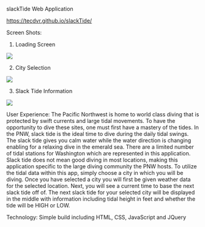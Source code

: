 slackTide Web Application 

https://tecdvr.github.io/slackTide/

Screen Shots:

1) Loading Screen 
<img src="https://lh3.googleusercontent.com/FOX3nTCbVOtRf9y57C1zFVhcpwrGpG3F4Yb-cwqsupBJ8LhpDAX-gxRFf7CADqfP-eMLWhUj6KY85SyB_mxf6ZxDu3oqAJ7UMhhJALZTDPWHJOP_7MVDVW7QJZA3_ZXvU1GrW_QQmI0SoBv_W911sCSvwd6w_j9Jf7T5gIYV-pn1w0iURLSQ9Ohs5ANZE3t2C07Wk_kBB9IiYDiDKBWUDjbargrMiJ1zsTg13LE34uF1XT8Ta6584JPOUqKngJw79tOWYccrZLIha9RH90aOdvi_kP7wuDkH9uXTs7xoGEHdfsYzuLACjtFjMpNsbvaKcUaqqsetFdf4y6KzS1BG6xXoLXN3n2KirRI8RHM5yfjIKPvBQkdASV7HZxL5G_xsmZJ_i9ZFuTiwmmi2xhWmny5RaRKKP62FZtas3YJ9oj3I6byasiCwbfm-5Jx9mgydGdxiyLPgdOHRXn6JqlnsqK-jWHveZ_dsSWnMPoe7NqywN9CR87Uom47Wbe_DRXZehWEQnB84Eq92xkWvD44RT_wuQkFBezdS8iHdKqxvwLc99yrbfk0utW0jpoUOAf_LjMqAs9ljgFpd7II8FPYoExz37S_prkC99q7ewhQvGGfn5z5sOcv2rh34W9lgn-xLeg2tHjrCmu7IoJHakqRw9kUMaI79KyNXsAWvQBIFXEiS_iZlPVi_bg_QCXT2rWfAyUL-y2NE49wYC8hrzaDDlQW1=w342-h688-no">

2) City Selection
<img src="https://lh3.googleusercontent.com/g37VySlVQfyTkFpDMOKbdqqmPIuKmJZQhKITZvYB2In2mp9ECQeaJBbSlIcw_uP3VjR2iNPwpbswUw0q71rKWeRZ16yBUkseP9Dw09ww3aQSqN2K7ZVlX3kUa9kZWntaGYOOSuw4cOh57MHYoHgHqg_OoqrMI7gBlAHfGHbtsEd7dn1bJ2K_2EkVfQqC1qlq7LspdR4YePYjTSx-wkHlnraidQ1AIVc1IztiSXGYnmKy_yL-_sgBidIChLzNvHB7EnnJnFB6qP2Iuhmpo3jnDdWsGpm6Ex7lRJ7HI3dRerBhPq7X01Nv2aEnM51fyo8D2_LoozSIkC_xpJda5RMVMV7eou68WB7xAIgc12we2dbGTVqmcAYZ9TTHHUV9VWXMdbbMKF5pqjdbMJeipJAE6J0ngBQLyon23n6zmKZI6xY7FEhlaVJuvoc8v7vKcXClgKb6YC6IbGmterVCwUbQwfzIOFXVxokKb7yPPP349dDxn7-nt1yZgEqtXwxcGuYWoTr2k1FAD5D1NPduREBPifaLLdHTUC8unqQSe0hrKdwExUFCMW5-g6ixZrmEMgl7u9YHPk4TthEiH6lENvyYQz-Agm2SixE2CE1cuOoLmFTFhWUx3t0WSo3uaEt5M9RdrkjCsr45Zu-jK5fmI3u80DqrpktT4nmokzaa6qb39OtEYwU_Wg9yVHHzVDsOr0xcdRgsa1QcnfyfjIvfIyxEj159=w342-h688-no">

3) Slack Tide Information 
<img src="https://lh3.googleusercontent.com/yRcKH0Q_fiTCKwn3soiVHFPwNhXgsqyJkRkY3-gatNKTZLJPkrzwCPQbYHLPa8eHMXAE44vF30D3O2eVbvwFOyyQmxyU4JInd92vaWkFBWmqNw7G41g4IQETTTfITNPK15DM6KrLzF8tS_BlY7MY8AUF8jaKmu6lIHPJ1XDBrK-x1h1nb6fwPtWt6y34_3fP3Hd5EchuYxB5P1OObqtkCon5MXsdeIVvNa9VtxMcBkheCzsqaWtnqOUKwcpzr_wC9v7Zg7GINOatacnhp7VuFawP3xUX4K1i4eTA3btRHjcwS9tdPpz7VsSGOIOwX2kr9uZbe6J4AxjYjw1NJKKrrbFWct9utaRUwHsqS40ZCed_-IjwhtEOkdWpYNBoOwI7gpgCxZxHhARF_aK299zTUzoclwRUo_ifLxMJesxZ4TDcwPsJ7CRgkTcPU_x2CupB5Vhgojq8Jp5uJvKRum3W5q9KHYMmI-Drc82Ng7sp4slgHZPaXmQU-6eXDVUiWksfc5Eg5GPEQRNwnrzrAqiFDseND8-gUjImEVkkrFxJWx4u-gqfRbLR7SCKtc-XT0hRjFRPWkOz_sAoIGF9byrBUvKAVe884IgmImzUAISZb9GVT7xoJKwsUu_GqHnKVqaMT1upDUDzx8HTJMfTWS9rV0zW3GcXLEIuwa7IjYJmynFzFHV_Ad3UJIcZHDIU2qE6wFliFB9hsb1JtX6C-tsXhfJS=w342-h688-no">

User Experience: 
The Pacific Northwest is home to world class diving that is protected by swift currents and large tidal movements. To have the opportunity to dive these sites, one must first have a mastery of the tides. In the PNW, slack tide is the ideal time to dive during the daily tidal swings. The slack tide gives you calm water while the water direction is changing enabling for a relaxing dive in the emerald sea. There are a limited number of tidal stations for Washington which are represented in this application. Slack tide does not mean good diving in most locations, making this application specific to the large diving community the PNW hosts. To utilize the tidal data within this app, simply choose a city in which you will be diving. Once you have selected a city you will first be given weather data for the selected location. Next, you will see a current time to base the next slack tide off of. The next slack tide for your selected city will be displayed in the middle with information including tidal height in feet and whether the tide will be HIGH or LOW. 

Technology:
Simple build including HTML, CSS, JavaScript and JQuery